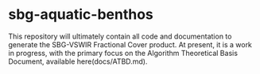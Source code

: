 # sbg-aquatic-benthos

This repository will ultimately contain all code and documentation to generate the SBG-VSWIR Fractional Cover product. At present, it is a work in progress, with the primary focus on the Algorithm Theoretical Basis Document, available here(docs/ATBD.md).